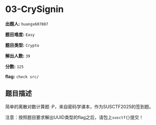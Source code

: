 
# 03-CrySignin

**出题人:** `huangx607087`

**题目难度:** `Easy`

**题目类型:** `Crypto`

**解出人数:** `39`

**分数:** `125`

**flag:** `check src/`

## 题目描述

简单的离散对数计算题 :P，来自密码学课本，作为SUSCTF2025的签到题。

注意：按照题目要求解出UUID类型的flag之后，请包上`susctf{}`提交！


            